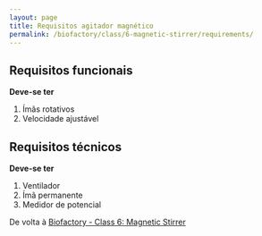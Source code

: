 ```yaml
---
layout: page
title: Requisitos agitador magnético 
permalink: /biofactory/class/6-magnetic-stirrer/requirements/
---
```


## Requisitos funcionais

**Deve-se ter**

1. Ímãs rotativos
2. Velocidade ajustável

## Requisitos técnicos

**Deve-se ter**

1. Ventilador
2. Ímã permanente
3. Medidor de potencial

De volta à [Biofactory - Class 6: Magnetic Stirrer](/biofactory/class/6-magnetic-stirrer/)
